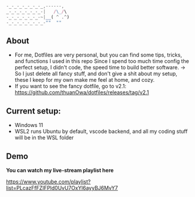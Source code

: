```js
-_-_-_-_-_-_-_,------,
_-_-_-_-_-_-_-|   /\_/\
-_-_-_-_-_-_-~|__( ^ .^)
-_-_-_-_-_-_-_-""  ""
```

## About

- For me, Dotfiles are very personal, but you can find some tips, tricks, and
  functions I used in this repo Since I spend too much time config the perfect
  setup, I didn't code, the speed time to build better software. -> So I just
  delete all fancy stuff, and don't give a shit about my setup, these I keep for
  my own make me feel at home, and cozy.
- If you want to see the fancy dotfile, go to v2.1:
  https://github.com/thuanOwa/dotfiles/releases/tag/v2.1

## Current setup:

- Windows 11
- WSL2 runs Ubuntu by default, vscode backend, and all my coding stuff will be
  in the WSL folder

## Demo

**You can watch my live-stream playlist here**

<https://www.youtube.com/playlist?list=PLcazFfFZIFPld0UvU7OxYl6ayyBJ6MvY7>
